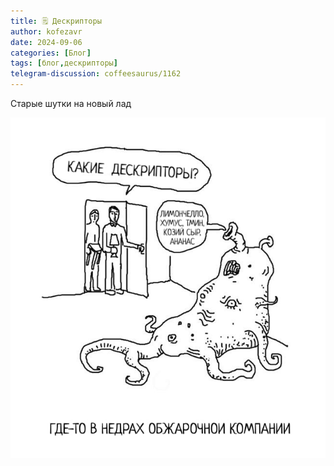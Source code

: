 ```yaml
---
title: 🗒 Дескрипторы
author: kofezavr
date: 2024-09-06
categories: [Блог]
tags: [блог,дескрипторы]
telegram-discussion: coffeesaurus/1162
--- 
```

Старые шутки на новый лад

![Дескрипторы](/assets/img/posts/24/09/descriptors.jpg)